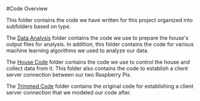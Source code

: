#Code Overview

This folder contains the code we have written for this project organized into
subfolders based on type.

The [Data Analysis](https://github.com/nia-00/UCF_REU_SmartHome_2021/tree/main/Code/Data%20Analysis)
folder contains the code we use to prepare the house's output files for analysis.
In addition, this folder contains the code for various machine learning algorithms
we used to analyze our data.

The [House Code](https://github.com/nia-00/UCF_REU_SmartHome_2021/tree/main/Code/House%20Code)
folder contains the code we use to control the house and collect data from it.
This folder also contains the code to establish a client server connection between
our two Raspberry Pis.

The [Trimmed Code](https://github.com/nia-00/UCF_REU_SmartHome_2021/tree/main/Code/Trimmed%20Code)
folder contains the original code for establishing a client server connection that
we modeled our code after. 
